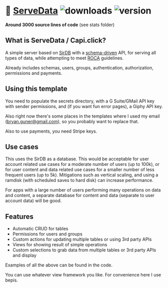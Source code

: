 # :crystal_ball: [ServeData](https://github.com/cris691/servedata) ![downloads](https://img.shields.io/npm/dt/servedata) ![version](https://img.shields.io/npm/v/servedata?label=version)

**Around 3000 source lines of code** (see stats folder)

## What is ServeData / Capi.click?

A simple server based on [SirDB](https://github.com/cris691/stubdb) with a [schema-driven](https://buf.build/blog/api-design-is-stuck-in-the-past) API, for serving all types of data, while attempting to meet [ROCA](https://roca-style.org/) guidelines.

Already includes schemas, users, groups, authentication, authorization, permissions and payments. 


## Using this template

You need to populate the secrets directory, with a G Suite/GMail API key with sender permissions, and (if you want fun error pages), a Giphy API key.

Also right now there's some places in the templates where I used my email (bryan.guner@gmail.com), so you probably want to replace that.

Also to use payments, you need Stripe keys. 


## Use cases

This uses the SirDB as a database. This would be acceptable for user account related use cases for a moderate number of users (up to 100k), or for user content and data related use cases for a smaller number of less frequent users (up to 5k). Mitigations such as vertical scaling, and using a ramdisk (with scheduled saves to hard disk) can increase performance.

For apps with a large number of users performing many operations on data and content, a separate database for content and data (separate to user account data) will be good.

## Features

- Automatic CRUD for tables
- Permissions for users and groups
- Custom actions for updating multiple tables or using 3rd party APIs
- Views for showing result of simple operations
- Custom selections to grab data from multiple tables or 3rd party APIs and display

Examples of all the above can be found in the code.

You can use whatever view framework you like. For convenience here I use bepis.
